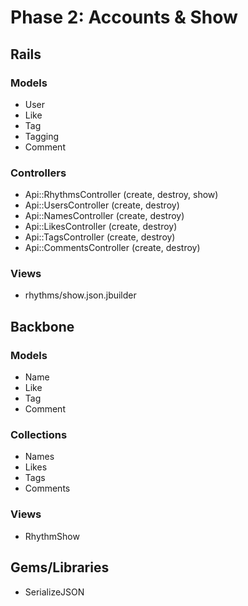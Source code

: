 # Phase 2: Accounts & Show

## Rails
### Models
* User
* Like
* Tag
* Tagging
* Comment

### Controllers
* Api::RhythmsController (create, destroy, show)
* Api::UsersController (create, destroy)
* Api::NamesController (create, destroy)
* Api::LikesController (create, destroy)
* Api::TagsController (create, destroy)
* Api::CommentsController (create, destroy)

### Views
* rhythms/show.json.jbuilder

## Backbone
### Models
* Name
* Like
* Tag
* Comment

### Collections
* Names
* Likes
* Tags
* Comments

### Views
* RhythmShow

## Gems/Libraries
* SerializeJSON
